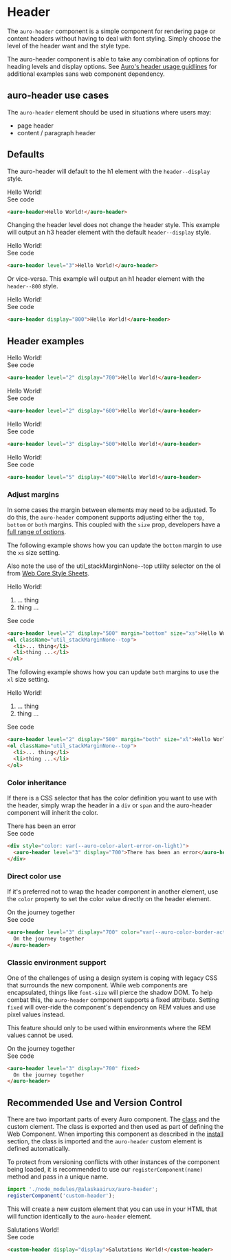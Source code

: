 # Header

The `auro-header` component is a simple component for rendering page or content headers without having to deal with font styling. Simply choose the level of the header want and the style type.

The auro-header component is able to take any combination of options for heading levels and display options. See [Auro's header usage guidlines](https://auro.alaskaair.com/typography/usage) for additional examples sans web component dependency.

## auro-header use cases

The `auro-header` element should be used in situations where users may:

* page header
* content / paragraph header

## Defaults

The auro-header will default to the h1 element with the `header--display` style.

<div class="exampleWrapper">
  <auro-header>Hello World!</auro-header>
</div>

<auro-accordion alignRight>
  <span slot="trigger">See code</span>

  ```html
  <auro-header>Hello World!</auro-header>
  ```

</auro-accordion>

Changing the header level does not change the header style. This example will output an h3 header element with the default `header--display` style.

<div class="exampleWrapper">
  <auro-header level="3">Hello World!</auro-header>
</div>

<auro-accordion alignRight>
  <span slot="trigger">See code</span>

  ```html
  <auro-header level="3">Hello World!</auro-header>
  ```

</auro-accordion>

Or vice-versa. This example will output an h1 header element with the `header--800` style.

<div class="exampleWrapper">
  <auro-header display="800">Hello World!</auro-header>
</div>

<auro-accordion alignRight>
  <span slot="trigger">See code</span>

  ```html
  <auro-header display="800">Hello World!</auro-header>
  ```

</auro-accordion>

## Header examples

<div class="exampleWrapper">
  <auro-header level="2" display="700">Hello World!</auro-header>
</div>

<auro-accordion alignRight>
  <span slot="trigger">See code</span>

  ```html
  <auro-header level="2" display="700">Hello World!</auro-header>
  ```

</auro-accordion>

<div class="exampleWrapper">
  <auro-header level="2" display="600">Hello World!</auro-header>
</div>

<auro-accordion alignRight>
  <span slot="trigger">See code</span>

  ```html
  <auro-header level="2" display="600">Hello World!</auro-header>
  ```

</auro-accordion>

<div class="exampleWrapper">
  <auro-header level="3" display="500">Hello World!</auro-header>
</div>

<auro-accordion alignRight>
  <span slot="trigger">See code</span>

  ```html
  <auro-header level="3" display="500">Hello World!</auro-header>
  ```

</auro-accordion>

<div class="exampleWrapper">
  <auro-header level="5" display="400">Hello World!</auro-header>
</div>

<auro-accordion alignRight>
  <span slot="trigger">See code</span>

  ```html
  <auro-header level="5" display="400">Hello World!</auro-header>
  ```

</auro-accordion>

### Adjust margins

In some cases the margin between elements may need to be adjusted. To do this, the `auro-header` component supports adjusting either the `top`, `bottom` or `both` margins. This coupled with the `size` prop, developers have a [full range of options](https://auro.alaskaair.com/components/auro/header/api).

The following example shows how you can update the `bottom` margin to use the `xs` size setting.

Also note the use of the  util_stackMarginNone--top  utility selector on the ol from [Web Core Style Sheets](https://alaskaairlines.github.io/WebCoreStyleSheets/#utility-layout-mixin-auro_spacing).

<div class="exampleWrapper">
  <auro-header level="2" display="500" margin="bottom" size="xs">Hello World!</auro-header>
  <ol className="util_stackMarginNone--top">
    <li>... thing</li>
    <li>thing ...</li>
  </ol>
</div>

<auro-accordion alignRight>
  <span slot="trigger">See code</span>

  ```html
  <auro-header level="2" display="500" margin="bottom" size="xs">Hello World!</auro-header>
  <ol className="util_stackMarginNone--top">
    <li>... thing</li>
    <li>thing ...</li>
  </ol>
  ```

</auro-accordion>

The following example shows how you can update `both` margins to use the `xl` size setting.

<div class="exampleWrapper">
  <auro-header level="2" display="500" margin="both" size="xl">Hello World!</auro-header>
  <ol className="util_stackMarginNone--top">
    <li>... thing</li>
    <li>thing ...</li>
  </ol>
</div>

<auro-accordion alignRight>
  <span slot="trigger">See code</span>

  ```html
  <auro-header level="2" display="500" margin="both" size="xl">Hello World!</auro-header>
  <ol className="util_stackMarginNone--top">
    <li>... thing</li>
    <li>thing ...</li>
  </ol>
  ```

</auro-accordion>

### Color inheritance

If there is a CSS selector that has the color definition you want to use with the header, simply wrap the header in a `div` or `span` and the auro-header component will inherit the color.

<div class="exampleWrapper">
  <div style="color: var(--auro-color-alert-error-on-light)">
    <auro-header level="3" display="700">There has been an error</auro-header>
  </div>
</div>

<auro-accordion alignRight>
  <span slot="trigger">See code</span>

  ```html
  <div style="color: var(--auro-color-alert-error-on-light)">
    <auro-header level="3" display="700">There has been an error</auro-header>
  </div>
  ```

</auro-accordion>

### Direct color use

If it's preferred not to wrap the header component in another element, use the `color` property to set the color value directly on the header element.

<div class="exampleWrapper">
  <auro-header level="3" display="700" color="var(--auro-color-border-active-on-light)">
    On the journey together
  </auro-header>
</div>

<auro-accordion alignRight>
  <span slot="trigger">See code</span>

  ```html
  <auro-header level="3" display="700" color="var(--auro-color-border-active-on-light)">
    On the journey together
  </auro-header>
  ```

</auro-accordion>

### Classic environment support

One of the challenges of using a design system is coping with legacy CSS that surrounds the new component. While web components are encapsulated, things like `font-size` will pierce the shadow DOM. To help combat this, the `auro-header` component supports a fixed attribute. Setting `fixed` will over-ride the component's dependency on REM values and use pixel values instead.

This feature should only to be used within environments where the REM values cannot be used.

<div class="exampleWrapper">
  <auro-header level="3" display="700" fixed>
    On the journey together
  </auro-header>
</div>

<auro-accordion alignRight>
  <span slot="trigger">See code</span>

  ```html
  <auro-header level="3" display="700" fixed>
    On the journey together
  </auro-header>
  ```

</auro-accordion>

## Recommended Use and Version Control

There are two important parts of every Auro component. The <a href="https://developer.mozilla.org/en-US/docs/Web/JavaScript/Reference/Classes">class</a> and the custom clement. The class is exported and then used as part of defining the Web Component. When importing this component as described in the <a href="#install">install</a> section, the class is imported and the `auro-header` custom element is defined automatically.

To protect from versioning conflicts with other instances of the component being loaded, it is recommended to use our `registerComponent(name)` method and pass in a unique name.

```js
import './node_modules/@alaskaairux/auro-header';
registerComponent('custom-header');
```

This will create a new custom element that you can use in your HTML that will function identically to the `auro-header` element.

<div class="exampleWrapper">
  <custom-header display="display">Salutations World!</custom-header>
</div>

<auro-accordion alignRight>
  <span slot="trigger">See code</span>

  ```html
  <custom-header display="display">Salutations World!</custom-header>
  ```

</auro-accordion>
